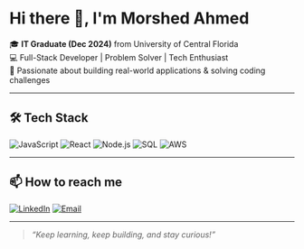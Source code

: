 # Hi there 👋, I'm Morshed Ahmed

🎓 **IT Graduate (Dec 2024)** from University of Central Florida  
💻 Full-Stack Developer | Problem Solver | Tech Enthusiast  
🚀 Passionate about building real-world applications & solving coding challenges

---

## 🛠 Tech Stack
![JavaScript](https://img.shields.io/badge/-JavaScript-333?style=flat&logo=javascript)
![React](https://img.shields.io/badge/-React-333?style=flat&logo=react)
![Node.js](https://img.shields.io/badge/-Node.js-333?style=flat&logo=node.js)
![SQL](https://img.shields.io/badge/-SQL-333?style=flat&logo=mysql)
![AWS](https://img.shields.io/badge/-AWS-333?style=flat&logo=amazon-aws)

---


## 📫 How to reach me
[![LinkedIn](https://img.shields.io/badge/LinkedIn-blue?style=flat&logo=linkedin)](https://linkedin.com/in/efti)
[![Email](https://img.shields.io/badge/Email-red?style=flat&logo=gmail)](mailto:gmorshedahmed@gmail.com)

---

> _“Keep learning, keep building, and stay curious!”_
